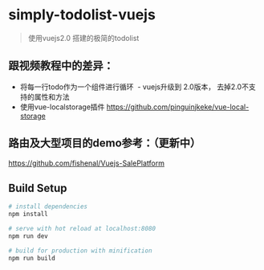 # simply-todolist-vuejs

> 使用vuejs2.0 搭建的极简的todolist

## 跟视频教程中的差异：
  - 将每一行todo作为一个组件进行循环
  - vuejs升级到 2.0版本， 去掉2.0不支持的属性和方法
  - 使用vue-localstorage插件 https://github.com/pinguinjkeke/vue-local-storage


## 路由及大型项目的demo参考：（更新中）
  https://github.com/fishenal/Vuejs-SalePlatform
  
## Build Setup

``` bash
# install dependencies
npm install

# serve with hot reload at localhost:8080
npm run dev

# build for production with minification
npm run build
```

